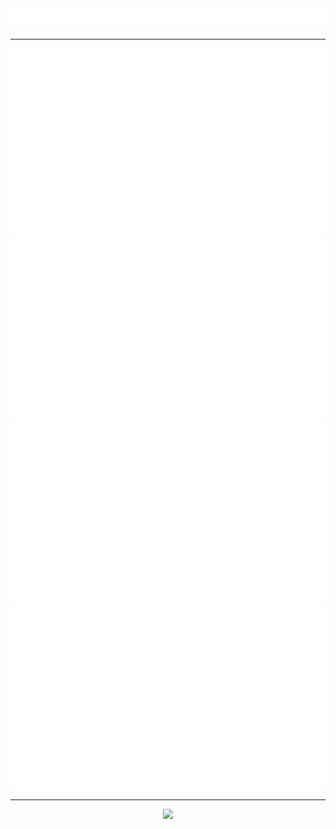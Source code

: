 <div align="center">
    <img src="images/welcome.svg">
</div>

---

<div align="center">
    <a href="https://github.com/yksen/github-stats#gh-dark-mode-only">
        <img src="https://github.com/yksen/github-stats/blob/master/generated/overview.svg#gh-dark-mode-only" />
        <img src="https://github.com/yksen/github-stats/blob/master/generated/languages.svg#gh-dark-mode-only" />
    </a>
    <a href="https://github.com/yksen/github-stats#gh-light-mode-only">
        <img src="https://github.com/yksen/github-stats/blob/master/generated/overview.svg#gh-dark-mode-only#gh-light-mode-only" />
        <img src="https://github.com/yksen/github-stats/blob/master/generated/languages.svg#gh-dark-mode-only#gh-light-mode-only" />
    </a>
</div>

---

<div align="center">
    <img src="https://komarev.com/ghpvc/?username=yksen&color=fe428e&base=1400" /?
</div>
